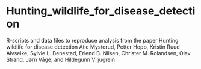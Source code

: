 # Hunting_wildlife_for_disease_detection
R-scripts and data files to reproduce analysis from the paper Hunting wildlife for disease detection  Atle Mysterud, Petter Hopp, Kristin Ruud Alvseike, Sylvie L. Benestad, Erlend B. Nilsen, Christer M. Rolandsen, Olav Strand, Jørn Våge, and Hildegunn Viljugrein
